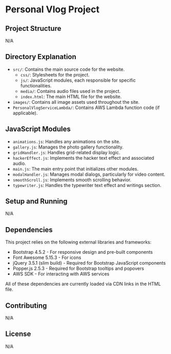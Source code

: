 # Personal Vlog Project

## Project Structure
N/A
## Directory Explanation

- `src/`: Contains the main source code for the website.
    - `css/`: Stylesheets for the project.
    - `js/`: JavaScript modules, each responsible for specific functionalities.
    - `media/`: Contains audio files used in the project.
    - `index.html`: The main HTML file for the website.
- `images/`: Contains all image assets used throughout the site.
- `PersonalVlogServiceLambda/`: Contains AWS Lambda function code (if applicable).

## JavaScript Modules

- `animations.js`: Handles any animations on the site.
- `gallery.js`: Manages the photo gallery functionality.
- `gridHandler.js`: Handles grid-related display logic.
- `hackerEffect.js`: Implements the hacker text effect and associated audio.
- `main.js`: The main entry point that initializes other modules.
- `modalHandler.js`: Manages modal dialogs, particularly for video content.
- `smoothScroll.js`: Implements smooth scrolling behavior.
- `typewriter.js`: Handles the typewriter text effect and writings section.

## Setup and Running

N/A

## Dependencies

This project relies on the following external libraries and frameworks:

- Bootstrap 4.5.2 - For responsive design and pre-built components
- Font Awesome 5.15.3 - For icons
- jQuery 3.5.1 (slim build) - Required for Bootstrap JavaScript components
- Popper.js 2.5.3 - Required for Bootstrap tooltips and popovers
- AWS SDK - For interacting with AWS services

All of these dependencies are currently loaded via CDN links in the HTML file.

## Contributing

N/A

## License

N/A
